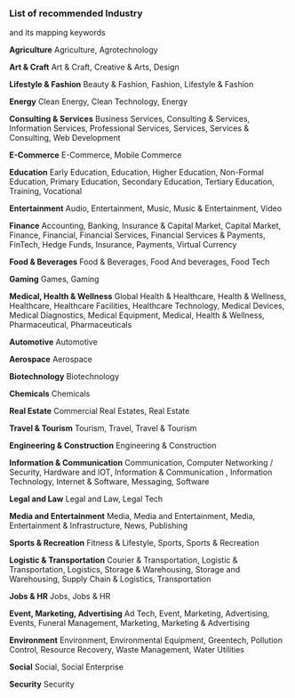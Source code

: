 ### List of recommended Industry
and its mapping keywords

**Agriculture**
Agriculture, Agrotechnology

**Art & Craft**
Art & Craft, Creative & Arts, Design

**Lifestyle & Fashion**
Beauty & Fashion, Fashion, Lifestyle & Fashion

**Energy**
Clean Energy, Clean Technology, Energy

**Consulting & Services**
Business Services, Consulting & Services, Information Services, Professional Services, Services, Services & Consulting, Web Development

**E-Commerce**
E-Commerce, Mobile Commerce

**Education**
Early Education, Education, Higher Education, Non-Formal Education, Primary Education, Secondary Education, Tertiary Education, Training, Vocational

**Entertainment**
Audio, Entertainment, Music, Music & Entertainment, Video

**Finance**
Accounting, Banking, Insurance & Capital Market, Capital Market, Finance, Financial, Financial Services, Financial Services & Payments, FinTech, Hedge Funds, Insurance, Payments, Virtual Currency

**Food & Beverages**
Food & Beverages, Food And beverages, Food Tech

**Gaming**
Games, Gaming

**Medical, Health & Wellness**
Global Health & Healthcare, Health & Wellness, Healthcare, Healthcare Facilities, Healthcare Technology, Medical Devices, Medical Diagnostics, Medical Equipment, Medical, Health & Wellness, Pharmaceutical, Pharmaceuticals

**Automotive**
Automotive

**Aerospace**
Aerospace

**Biotechnology**
Biotechnology

**Chemicals**
Chemicals

**Real Estate**
Commercial Real Estates, Real Estate

**Travel & Tourism**
Tourism, Travel, Travel & Tourism

**Engineering & Construction**
Engineering & Construction

**Information & Communication**
Communication, Computer Networking / Security, Hardware and IOT, Information & Communication , Information Technology, Internet & Software, Messaging, Software

**Legal and Law**
Legal and Law, Legal Tech

**Media and Entertainment**
Media, Media and Entertainment, Media, Entertainment & Infrastructure, News, Publishing

**Sports & Recreation**
Fitness & Lifestyle, Sports, Sports & Recreation

**Logistic & Transportation**
Courier & Transportation, Logistic & Transportation, Logistics, Storage & Warehousing, Storage and Warehousing, Supply Chain & Logistics, Transportation

**Jobs & HR**
Jobs, Jobs & HR

**Event, Marketing, Advertising**
Ad Tech, Event, Marketing, Advertising, Events, Funeral Management, Marketing, Marketing & Advertising

**Environment**
Environment, Environmental Equipment, Greentech, Pollution Control, Resource Recovery, Waste Management, Water Utilities

**Social**
Social, Social Enterprise

**Security**
Security